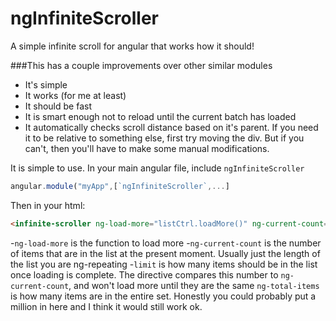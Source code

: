 # ngInfiniteScroller
A simple infinite scroll for angular that works how it should!

###This has a couple improvements over other similar modules
- It's simple
- It works (for me at least)
- It should be fast
- It is smart enough not to reload until the current batch has loaded
- It automatically checks scroll distance based on it's parent.  If you need it to be relative to something else, first try moving the div.  But if you can't, then you'll have to make some manual modifications.

It is simple to use.  In your main angular file, include `ngInfiniteScroller`

```javascript
angular.module("myApp",[`ngInfiniteScroller`,...]
```

Then in your html:

``` html
<infinite-scroller ng-load-more="listCtrl.loadMore()" ng-current-count="listCtrl.items.length" ng-current-limit="listCtrl.limit" ng-total-items="listCtrl.itemsCount"></infinite-scroller>
```
-`ng-load-more` is the function to load more
-`ng-current-count` is the number of items that are in the list at the present moment.  Usually just the length of the list you are ng-repeating
-`limit` is how many items should be in the list once loading is complete.  The directive compares this number to `ng-current-count`, and won't load more until they are the same
`ng-total-items` is how many items are in the entire set. Honestly you could probably put a million in here and I think it would still work ok.
